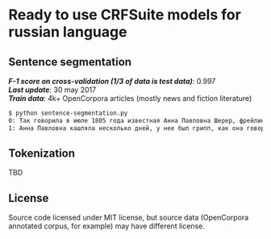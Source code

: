 # Ready to use CRFSuite models for russian language

## Sentence segmentation

***F-1 score on cross-validation (1/3 of data is test data)***: 0.997  
***Last update***: 30 may 2017  
***Train data***: 4k+ OpenCorpora articles (mostly news and fiction literature)  

```bash
$ python sentence-segmentation.py
0: Так говорила в июле 1805 года известная Анна Павловна Шерер, фрейлина и приближенная императрицы Марии Феодоровны, встречая важного и чиновного князя Василия, первого приехавшего на ее вечер.
1: Анна Павловна кашляла несколько дней, у нее был грипп, как она говорила (грипп был тогда новое слово, употреблявшееся только редкими).
```

## Tokenization

TBD

## License

Source code licensed under MIT license, but source data (OpenCorpora annotated corpus, for example) may have different license.
